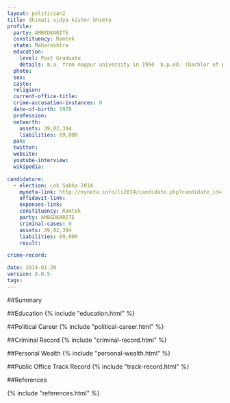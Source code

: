 ```yaml
---
layout: politician2
title: dhimati vidya kishor bhimte
profile: 
  party: AMBEDKARITE
  constituency: Ramtek
  state: Maharashtra
  education: 
    level: Post Graduate
    details: m.a. from nagpur university in 1994  b.p.ed. (bachlor of phisical education) nagpur university   1992 1993  b.a. from nagpur university in 1989 90
  photo: 
  sex: 
  caste: 
  religion: 
  current-office-title: 
  crime-accusation-instances: 0
  date-of-birth: 1970
  profession: 
  networth: 
    assets: 39,02,394
    liabilities: 69,000
  pan: 
  twitter: 
  website: 
  youtube-interview: 
  wikipedia: 

candidature: 
  - election: Lok Sabha 2014
    myneta-link: http://myneta.info/ls2014/candidate.php?candidate_id=1426
    affidavit-link: 
    expenses-link: 
    constituency: Ramtek 
    party: AMBEDKARITE
    criminal-cases: 0
    assets: 39,02,394
    liabilities: 69,000
    result:  

crime-record: 

date: 2014-01-28
version: 0.0.5
tags: 
---
```

##Summary


##Education
{% include "education.html" %}


##Political Career
{% include "political-career.html" %}


##Criminal Record
{% include "criminal-record.html" %}


##Personal Wealth
{% include "personal-wealth.html" %}


##Public Office Track Record
{% include "track-record.html" %}


##References


{% include "references.html" %}